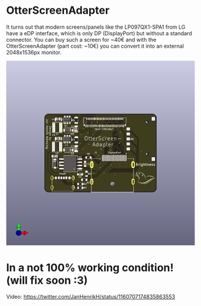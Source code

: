 # OtterScreenAdapter

It turns out that modern screens/panels like the LP097QX1-SPA1 from LG have a eDP interface, which is only DP (DisplayPort) but without a standard connector. You can buy such a screen for ~40€ and with the OtterScreenAdapter (part cost: ~10€) you can convert it into an external 2048x1536px monitor.

![](/front.png)

# In a not 100% working condition! (will fix soon :3)

Video: https://twitter.com/JanHenrikH/status/1160707174835863553
